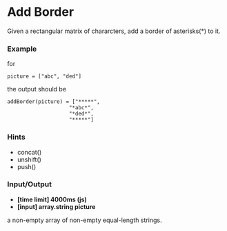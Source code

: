 # Add Border

Given a rectangular matrix of chararcters, add a border of asterisks(*) to it.

### Example

for 

```
picture = ["abc", "ded"]
```

the output should be

```
addBorder(picture) = ["*****",
                    "*abc*",
                    "*ded*",
                    "*****"]
```

### Hints

- concat()
- unshift()
- push()

### Input/Output

- **[time limit] 4000ms (js)**
- **[input] array.string picture**

a non-empty array of non-empty equal-length strings.